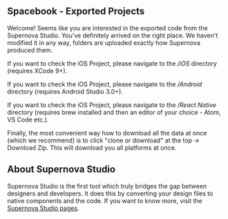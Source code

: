 ## Spacebook - Exported Projects
Welcome! Seems like you are interested in the exported code from the Supernova Studio. You've definitely arrived on the right place. We haven't modified it in any way, folders are uploaded exactly how Supernova produced them.

If you want to check the iOS Project, please navigate to the */iOS* directory (requires XCode 9+).

If you want to check the iOS Project, please navigate to the */Android* directory (requires Android Studio 3.0+).

If you want to check the iOS Project, please navigate to the */React Native* directory (requires brew installed and then an editor of your choice - Atom, VS Code etc.).

Finally, the most convenient way how to download all the data at once (which we recommend) is to click "clone or download" at the top -> Download Zip. This will download you all platforms at once.

## About Supernova Studio

Supernova Studio is the first tool which truly bridges the gap between designers and developers. It does this by converting your design files to native components and the code. If you want to know more, visit the [Supernova Studio pages](https://supernova.studio/).